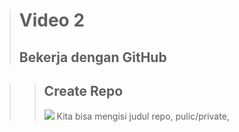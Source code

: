 ># **Video 2**
>## **Bekerja dengan GitHub**

>>## **Create Repo**
>>![](photos/Screenshot(306).png)
>>Kita bisa mengisi judul repo, pulic/private, 
